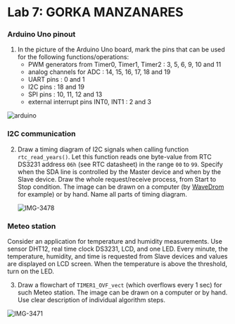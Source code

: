 # Lab 7: GORKA MANZANARES

### Arduino Uno pinout

1. In the picture of the Arduino Uno board, mark the pins that can be used for the following functions/operations:
   * PWM generators from Timer0, Timer1, Timer2 : 3, 5, 6, 9, 10 and 11
   * analog channels for ADC : 14, 15, 16, 17, 18 and 19
   * UART pins : 0 and 1
   * I2C pins : 18 and 19
   * SPI pins : 10, 11, 12 and 13
   * external interrupt pins INT0, INT1 : 2 and 3

![arduino](https://user-images.githubusercontent.com/114478577/201709610-d6cf3d3a-253d-468f-8a1e-9f5b22a7c1d8.png)


  
### I2C communication

2. Draw a timing diagram of I2C signals when calling function `rtc_read_years()`. Let this function reads one byte-value from RTC DS3231 address `06h` (see RTC datasheet) in the range `00` to `99`. Specify when the SDA line is controlled by the Master device and when by the Slave device. Draw the whole request/receive process, from Start to Stop condition. The image can be drawn on a computer (by [WaveDrom](https://wavedrom.com/) for example) or by hand. Name all parts of timing diagram.

   ![IMG-3478](https://user-images.githubusercontent.com/114478577/201773976-5a9df0d9-573b-4cbe-b780-1f1e2c1f9e9c.jpg)


### Meteo station

Consider an application for temperature and humidity measurements. Use sensor DHT12, real time clock DS3231, LCD, and one LED. Every minute, the temperature, humidity, and time is requested from Slave devices and values are displayed on LCD screen. When the temperature is above the threshold, turn on the LED.

3. Draw a flowchart of `TIMER1_OVF_vect` (which overflows every 1&nbsp;sec) for such Meteo station. The image can be drawn on a computer or by hand. Use clear description of individual algorithm steps.

![IMG-3471](https://user-images.githubusercontent.com/114478577/201723386-85f01824-e9de-41d1-a85b-3fda4153adbd.jpg)
